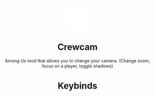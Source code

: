 <br />
<p align="center">
  <a href="https://github.com/Lunar-Mods/Crewcam/">
    <img src="crewcam.png" alt="Logo" width="80" height="80">
  </a>
        <h1 align="Center">Crewcam</h3>
        <p align="Center">Among Us mod that allows you to change your camera. (Change zoom, focus on a player, toggle shadows)</p> 
        <h1 align="Center">Keybinds</h3>
</p>

